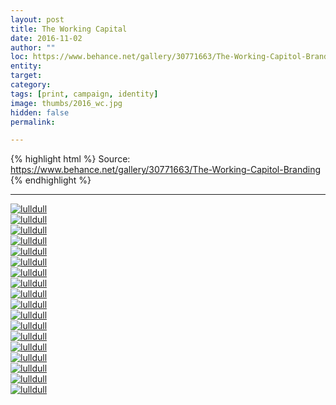 ```yaml
---
layout: post
title: The Working Capital
date: 2016-11-02
author: "" 
loc: https://www.behance.net/gallery/30771663/The-Working-Capitol-Branding
entity: 
target: 
category: 
tags: [print, campaign, identity]
image: thumbs/2016_wc.jpg
hidden: false
permalink:

---
```



{% highlight html %}
Source: https://www.behance.net/gallery/30771663/The-Working-Capitol-Branding
{% endhighlight %}

---


<div class="post_image">
	<a href="{{ site.baseurl }}/images/posts/2016_capital/001.jpg" target="_blank">
	<img src="{{ site.baseurl }}/images/posts/2016_capital/001.jpg" alt="lulldull"></a>
</div>

<div class="post_image">
	<a href="{{ site.baseurl }}/images/posts/2016_capital/002.jpg" target="_blank">
	<img src="{{ site.baseurl }}/images/posts/2016_capital/002.jpg" alt="lulldull"></a>
</div>

<div class="post_image">
	<a href="{{ site.baseurl }}/images/posts/2016_capital/003.jpg" target="_blank">
	<img src="{{ site.baseurl }}/images/posts/2016_capital/003.jpg" alt="lulldull"></a>
</div>

<div class="post_image">
	<a href="{{ site.baseurl }}/images/posts/2016_capital/004.jpg" target="_blank">
	<img src="{{ site.baseurl }}/images/posts/2016_capital/004.jpg" alt="lulldull"></a>
</div>

<div class="post_image">
	<a href="{{ site.baseurl }}/images/posts/2016_capital/005.jpg" target="_blank">
	<img src="{{ site.baseurl }}/images/posts/2016_capital/005.jpg" alt="lulldull"></a>
</div>

<div class="post_image">
	<a href="{{ site.baseurl }}/images/posts/2016_capital/006.jpg" target="_blank">
	<img src="{{ site.baseurl }}/images/posts/2016_capital/006.jpg" alt="lulldull"></a>
</div>

<div class="post_image">
	<a href="{{ site.baseurl }}/images/posts/2016_capital/007.jpg" target="_blank">
	<img src="{{ site.baseurl }}/images/posts/2016_capital/007.jpg" alt="lulldull"></a>
</div>

<div class="post_image">
	<a href="{{ site.baseurl }}/images/posts/2016_capital/008.jpg" target="_blank">
	<img src="{{ site.baseurl }}/images/posts/2016_capital/008.jpg" alt="lulldull"></a>
</div>

<div class="post_image">
	<a href="{{ site.baseurl }}/images/posts/2016_capital/009.jpg" target="_blank">
	<img src="{{ site.baseurl }}/images/posts/2016_capital/009.jpg" alt="lulldull"></a>
</div>

<div class="post_image">
	<a href="{{ site.baseurl }}/images/posts/2016_capital/010.jpg" target="_blank">
	<img src="{{ site.baseurl }}/images/posts/2016_capital/010.jpg" alt="lulldull"></a>
</div>

<div class="post_image">
	<a href="{{ site.baseurl }}/images/posts/2016_capital/011.jpg" target="_blank">
	<img src="{{ site.baseurl }}/images/posts/2016_capital/011.jpg" alt="lulldull"></a>
</div>

<div class="post_image">
	<a href="{{ site.baseurl }}/images/posts/2016_capital/012.jpg" target="_blank">
	<img src="{{ site.baseurl }}/images/posts/2016_capital/012.jpg" alt="lulldull"></a>
</div>

<div class="post_image">
	<a href="{{ site.baseurl }}/images/posts/2016_capital/013.jpg" target="_blank">
	<img src="{{ site.baseurl }}/images/posts/2016_capital/013.jpg" alt="lulldull"></a>
</div>

<div class="post_image">
	<a href="{{ site.baseurl }}/images/posts/2016_capital/014.jpg" target="_blank">
	<img src="{{ site.baseurl }}/images/posts/2016_capital/014.jpg" alt="lulldull"></a>
</div>

<div class="post_image">
	<a href="{{ site.baseurl }}/images/posts/2016_capital/015.jpg" target="_blank">
	<img src="{{ site.baseurl }}/images/posts/2016_capital/015.jpg" alt="lulldull"></a>
</div>

<div class="post_image">
	<a href="{{ site.baseurl }}/images/posts/2016_capital/016.jpg" target="_blank">
	<img src="{{ site.baseurl }}/images/posts/2016_capital/016.jpg" alt="lulldull"></a>
</div>

<div class="post_image">
	<a href="{{ site.baseurl }}/images/posts/2016_capital/017.jpg" target="_blank">
	<img src="{{ site.baseurl }}/images/posts/2016_capital/017.jpg" alt="lulldull"></a>
</div>

<div class="post_image">
	<a href="{{ site.baseurl }}/images/posts/2016_capital/018.jpg" target="_blank">
	<img src="{{ site.baseurl }}/images/posts/2016_capital/018.jpg" alt="lulldull"></a>
</div>


